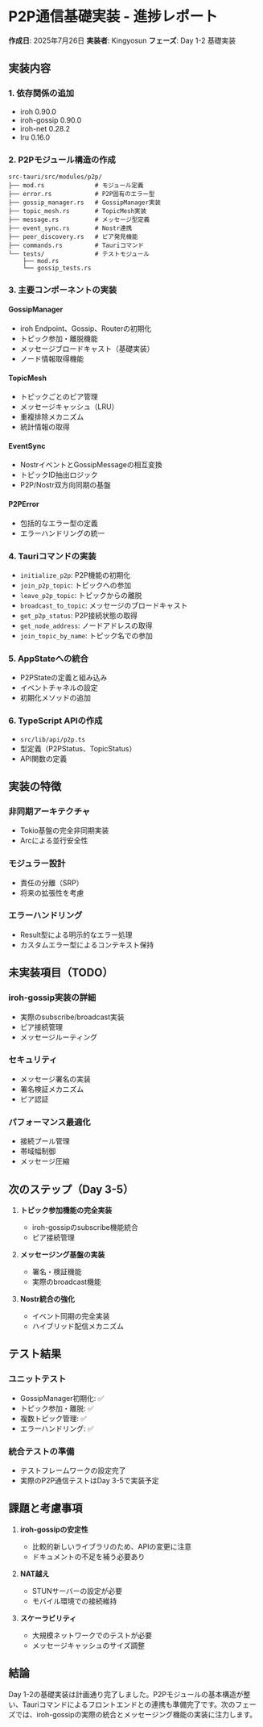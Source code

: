 # P2P通信基礎実装 - 進捗レポート

**作成日**: 2025年7月26日
**実装者**: Kingyosun
**フェーズ**: Day 1-2 基礎実装

## 実装内容

### 1. 依存関係の追加
- iroh 0.90.0
- iroh-gossip 0.90.0
- iroh-net 0.28.2
- lru 0.16.0

### 2. P2Pモジュール構造の作成
```
src-tauri/src/modules/p2p/
├── mod.rs              # モジュール定義
├── error.rs            # P2P固有のエラー型
├── gossip_manager.rs   # GossipManager実装
├── topic_mesh.rs       # TopicMesh実装
├── message.rs          # メッセージ型定義
├── event_sync.rs       # Nostr連携
├── peer_discovery.rs   # ピア発見機能
├── commands.rs         # Tauriコマンド
└── tests/              # テストモジュール
    ├── mod.rs
    └── gossip_tests.rs
```

### 3. 主要コンポーネントの実装

#### GossipManager
- iroh Endpoint、Gossip、Routerの初期化
- トピック参加・離脱機能
- メッセージブロードキャスト（基礎実装）
- ノード情報取得機能

#### TopicMesh
- トピックごとのピア管理
- メッセージキャッシュ（LRU）
- 重複排除メカニズム
- 統計情報の取得

#### EventSync
- NostrイベントとGossipMessageの相互変換
- トピックID抽出ロジック
- P2P/Nostr双方向同期の基盤

#### P2PError
- 包括的なエラー型の定義
- エラーハンドリングの統一

### 4. Tauriコマンドの実装
- `initialize_p2p`: P2P機能の初期化
- `join_p2p_topic`: トピックへの参加
- `leave_p2p_topic`: トピックからの離脱
- `broadcast_to_topic`: メッセージのブロードキャスト
- `get_p2p_status`: P2P接続状態の取得
- `get_node_address`: ノードアドレスの取得
- `join_topic_by_name`: トピック名での参加

### 5. AppStateへの統合
- P2PStateの定義と組み込み
- イベントチャネルの設定
- 初期化メソッドの追加

### 6. TypeScript APIの作成
- `src/lib/api/p2p.ts`
- 型定義（P2PStatus、TopicStatus）
- API関数の定義

## 実装の特徴

### 非同期アーキテクチャ
- Tokio基盤の完全非同期実装
- Arc<RwLock>による並行安全性

### モジュラー設計
- 責任の分離（SRP）
- 将来の拡張性を考慮

### エラーハンドリング
- Result型による明示的なエラー処理
- カスタムエラー型によるコンテキスト保持

## 未実装項目（TODO）

### iroh-gossip実装の詳細
- 実際のsubscribe/broadcast実装
- ピア接続管理
- メッセージルーティング

### セキュリティ
- メッセージ署名の実装
- 署名検証メカニズム
- ピア認証

### パフォーマンス最適化
- 接続プール管理
- 帯域幅制御
- メッセージ圧縮

## 次のステップ（Day 3-5）

1. **トピック参加機能の完全実装**
   - iroh-gossipのsubscribe機能統合
   - ピア接続管理

2. **メッセージング基盤の実装**
   - 署名・検証機能
   - 実際のbroadcast機能

3. **Nostr統合の強化**
   - イベント同期の完全実装
   - ハイブリッド配信メカニズム

## テスト結果

### ユニットテスト
- GossipManager初期化: ✅
- トピック参加・離脱: ✅
- 複数トピック管理: ✅
- エラーハンドリング: ✅

### 統合テストの準備
- テストフレームワークの設定完了
- 実際のP2P通信テストはDay 3-5で実装予定

## 課題と考慮事項

1. **iroh-gossipの安定性**
   - 比較的新しいライブラリのため、APIの変更に注意
   - ドキュメントの不足を補う必要あり

2. **NAT越え**
   - STUNサーバーの設定が必要
   - モバイル環境での接続維持

3. **スケーラビリティ**
   - 大規模ネットワークでのテストが必要
   - メッセージキャッシュのサイズ調整

## 結論

Day 1-2の基礎実装は計画通り完了しました。P2Pモジュールの基本構造が整い、Tauriコマンドによるフロントエンドとの連携も準備完了です。次のフェーズでは、iroh-gossipの実際の統合とメッセージング機能の実装に注力します。